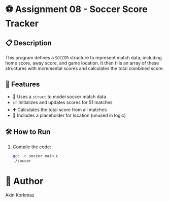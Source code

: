 # ⚽ Assignment 08 - Soccer Score Tracker

## 📋 Description
This program defines a `SOCCER` structure to represent match data, including home score, away score, and game location. It then fills an array of these structures with incremental scores and calculates the total combined score.

## 🧠 Features
- 🧱 Uses a `struct` to model soccer match data
- 📈 Initializes and updates scores for 51 matches
- ➕ Calculates the total score from all matches
- 📍 Includes a placeholder for location (unused in logic)

## 🛠️ How to Run
1. Compile the code:
   ```bash
   gcc -o soccer main.c
   ./soccer

# 👤 Author
Akin Korkmaz
